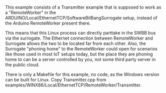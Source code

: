 This example consists of a Transmitter example that is supposed to work as a "RemoteWorker" in the ARDUINO/Local/EthernetTCP/SoftwareBitBangSurrogate setup, instead of the Arduino RemoteWorker present there.

This means that this Linux process can directly parttake in the SWBB bus via the surrogate. The Ethernet connection between RemoteWorker and Surrogate allows the two to be located far from each other. Also, the Surrogate "phoning home" to the RemoteWorker could open for scenarios like those used in most IoT setups today, but the place they are phoning home to can be a server controlled by you, not some third party server in the public cloud.

There is only a Makefile for this example, no code, as the Windows version can be built for Linux. Copy Transmitter.cpp from examples/WINX86/Local/EthernetTCP/RemoteWorker/Transmitter.
